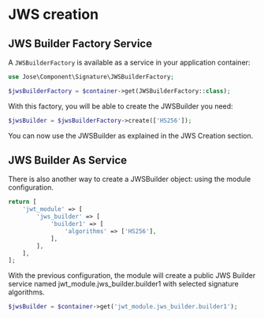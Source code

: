 # JWS creation

## JWS Builder Factory Service

A `JWSBuilderFactory` is available as a service in your application
container:

```php
use Jose\Component\Signature\JWSBuilderFactory;

$jwsBuilderFactory = $container->get(JWSBuilderFactory::class);
```

With this factory, you will be able to create the JWSBuilder you need:

```php
$jwsBuilder = $jwsBuilderFactory->create(['HS256']);
```

You can now use the JWSBuilder as explained in the JWS Creation section.


## JWS Builder As Service

There is also another way to create a JWSBuilder object: using the 
module configuration.

```php
return [
    'jwt_module' => [
        'jws_builder' => [
            'builder1' => [
                'algorithms' => ['HS256'],
            ],
        ],
    ],
];
```

With the previous configuration, the module will create a public JWS 
Builder service named jwt_module.jws_builder.builder1 with selected 
signature algorithms.

```php
$jwsBuilder = $container->get('jwt_module.jws_builder.builder1');
```
